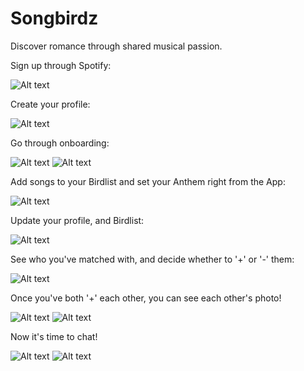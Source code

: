 # Songbirdz

Discover romance through shared musical passion.

Sign up through Spotify:

![Alt text](/app/assets/images/1_landing_page.png "Landing Page")

Create your profile:

![Alt text](/app/assets/images/2_create_profile.png "Create Profile")

Go through onboarding:

![Alt text](/app/assets/images/3_onboarding.png "Onboarding")
![Alt text](/app/assets/images/4_onboarding2.png "Onboarding")

Add songs to your Birdlist and set your Anthem right from the App:

![Alt text](/app/assets/images/5_birdlist.png "Birdlist")

Update your profile, and Birdlist: 

![Alt text](/app/assets/images/6_profile_page.png "Profile Page")

See who you've matched with, and decide whether to '+' or '-' them:

![Alt text](/app/assets/images/7_matches_page.png "Matches Page")

Once you've both '+' each other, you can see each other's photo!

![Alt text](/app/assets/images/8_confirmed_match.png "Confirmed Match")
![Alt text](/app/assets/images/9_dropdown.png "Drop down")

Now it's time to chat!

![Alt text](/app/assets/images/10_chat.png "Chat")
![Alt text](/app/assets/images/11_open_chat.png "Open Chat")
